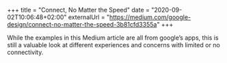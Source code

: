 +++
title = "Connect, No Matter the Speed"
date = "2020-09-02T10:06:48+02:00"
externalUrl = "https://medium.com/google-design/connect-no-matter-the-speed-3b81cfd3355a"
+++

While the examples in this Medium article are all from google’s apps, this is still a valuable look at different experiences and concerns with limited or no connectivity. 